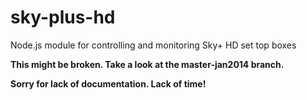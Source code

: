 sky-plus-hd
===========

Node.js module for controlling and monitoring Sky+ HD set top boxes


**This might be broken. Take a look at the master-jan2014 branch.**

**Sorry for lack of documentation. Lack of time!**
